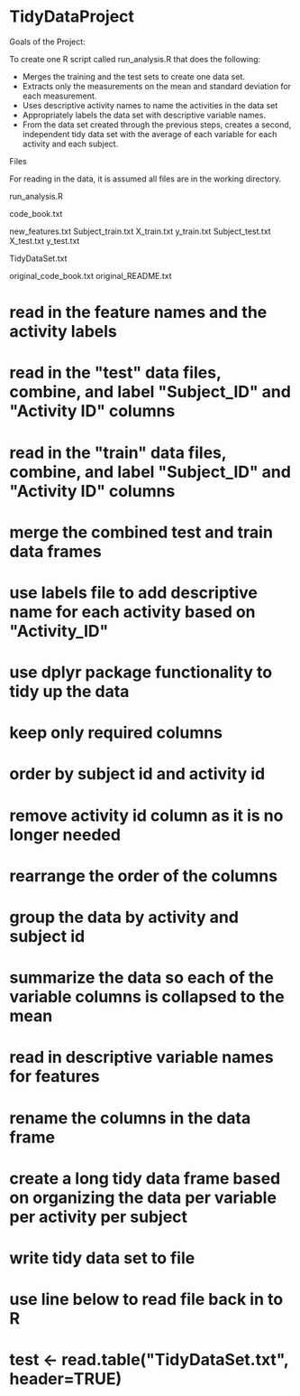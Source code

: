 TidyDataProject
===============

Goals of the Project:

To create one R script called run_analysis.R that does the following: 
- Merges the training and the test sets to create one data set.
- Extracts only the measurements on the mean and standard deviation for each measurement. 
- Uses descriptive activity names to name the activities in the data set
- Appropriately labels the data set with descriptive variable names. 
- From the data set created through the previous steps, creates a second, independent tidy data set with the average of each variable for each activity and each subject.

Files

For reading in the data, it is assumed all files are in the working directory. 

run_analysis.R

code_book.txt

new_features.txt
Subject_train.txt
X_train.txt
y_train.txt
Subject_test.txt
X_test.txt
y_test.txt

TidyDataSet.txt

original_code_book.txt
original_README.txt

# read in the feature names and the activity labels

# read in the "test" data files, combine, and label "Subject_ID" and "Activity ID" columns

# read in the "train" data files, combine, and label "Subject_ID" and "Activity ID" columns

# merge the combined test and train data frames

# use labels file to add descriptive name for each activity based on "Activity_ID"

# use dplyr package functionality to tidy up the data

# keep only required columns

# order by subject id and activity id 

# remove activity id column as it is no longer needed

# rearrange the order of the columns

# group the data by activity and subject id

# summarize the data so each of the variable columns is collapsed to the mean

# read in descriptive variable names for features

# rename the columns in the data frame

# create a long tidy data frame based on organizing the data per variable per activity per subject

# write tidy data set to file

# use line below to read file back in to R
# test <- read.table("TidyDataSet.txt", header=TRUE)
